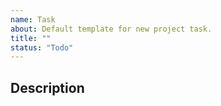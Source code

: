 ```yaml
---
name: Task 
about: Default template for new project task.
title: ""
status: "Todo"
---
```


## Description
<!-- Provide a clear and concise description of the issue. Include relevant details, context, and any necessary screenshots. -->
